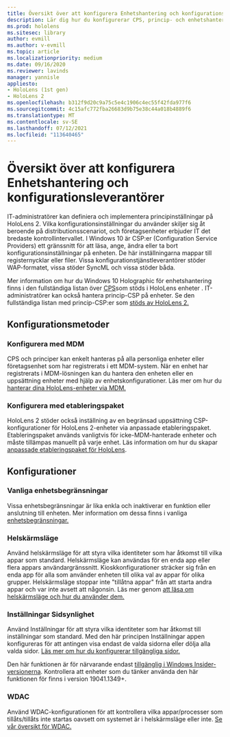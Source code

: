 ```yaml
---
title: Översikt över att konfigurera Enhetshantering och konfigurationsleverantörer
description: Lär dig hur du konfigurerar CPS, princip- och enhetshantering med mobiler Enhetshantering och etableringspaket.
ms.prod: hololens
ms.sitesec: library
author: evmill
ms.author: v-evmill
ms.topic: article
ms.localizationpriority: medium
ms.date: 09/16/2020
ms.reviewer: lavinds
manager: yannisle
appliesto:
- HoloLens (1st gen)
- HoloLens 2
ms.openlocfilehash: b312f9d20c9a75c5e4c1906c4ec55f42fda977f6
ms.sourcegitcommit: 4c15afc772fba26683d9b75e38c44a018b4889f6
ms.translationtype: MT
ms.contentlocale: sv-SE
ms.lasthandoff: 07/12/2021
ms.locfileid: "113640465"
---
```

# <a name="configure-csps-and-device-management-overview"></a>Översikt över att konfigurera Enhetshantering och konfigurationsleverantörer

IT-administratörer kan definiera och implementera principinställningar på HoloLens 2. Vilka konfigurationsinställningar du använder skiljer sig åt beroende på distributionsscenariot, och företagsenheter erbjuder IT det bredaste kontrollintervallet. I Windows 10 är CSP:er (Configuration Service Providers) ett gränssnitt för att läsa, ange, ändra eller ta bort konfigurationsinställningar på enheten. De här inställningarna mappar till registernycklar eller filer. Vissa konfigurationstjänstleverantörer stöder WAP-formatet, vissa stöder SyncML och vissa stöder båda.

Mer information om hur du Windows 10 Holographic för enhetshantering finns i den fullständiga listan över [CPS](/windows/client-management/mdm/configuration-service-provider-reference#hololens)som stöds i HoloLens enheter .
IT-administratörer kan också hantera princip-CSP på enheter. Se den fullständiga listan med princip-CSP:er som [stöds av HoloLens 2.](/windows/client-management/mdm/policy-csps-supported-by-hololens2)

## <a name="configuration-methods"></a>Konfigurationsmetoder

### <a name="configure-with-mdm"></a>Konfigurera med MDM

CPS och principer kan enkelt hanteras på alla personliga enheter eller företagsenhet som har registrerats i ett MDM-system. När en enhet har registrerats i MDM-lösningen kan du hantera den enheten eller en uppsättning enheter med hjälp av enhetskonfigurationer. Läs mer om hur du [hanterar dina HoloLens-enheter via MDM.](hololens-mdm-configure.md)

### <a name="configure-with-provisioning-packages"></a>Konfigurera med etableringspaket

HoloLens 2 stöder också inställning av en begränsad uppsättning CSP-konfigurationer för HoloLens 2-enheter via anpassade etableringspaket. Etableringspaket används vanligtvis för icke-MDM-hanterade enheter och måste tillämpas manuellt på varje enhet. Läs information om hur du skapar [anpassade etableringspaket för HoloLens](hololens-provisioning.md).

## <a name="configurations"></a>Konfigurationer

### <a name="common-device-restrictions"></a>Vanliga enhetsbegränsningar

Vissa enhetsbegränsningar är lika enkla och inaktiverar en funktion eller anslutning till enheten. Mer information om dessa finns i vanliga [enhetsbegränsningar.](hololens-common-device-restrictions.md)

### <a name="kiosk-modes"></a>Helskärmsläge

Använd helskärmsläge för att styra vilka identiteter som har åtkomst till vilka appar som standard. Helskärmsläge kan användas för en enda app eller flera appars användargränssnitt. Kioskkonfigurationer sträcker sig från en enda app för alla som använder enheten till olika val av appar för olika grupper. Helskärmsläge stoppar inte "tillåtna appar" från att starta andra appar och var inte avsett att någonsin. Läs mer genom [att läsa om helskärmsläge och hur du använder dem.](hololens-kiosk.md)

### <a name="settings-page-visibility"></a>Inställningar Sidsynlighet

Använd Inställningar för att styra vilka identiteter som har åtkomst till inställningar som standard. Med den här principen Inställningar appen konfigureras för att antingen visa endast de valda sidorna eller dölja alla valda sidor. [Läs mer om hur du konfigurerar tillgängliga sidor.](settings-uri-list.md)

Den här funktionen är för närvarande endast [tillgänglig i Windows Insider-versionerna](hololens-insider.md). Kontrollera att enheter som du tänker använda den här funktionen för finns i version 19041.1349+.

### <a name="wdac"></a>WDAC

Använd WDAC-konfigurationen för att kontrollera vilka appar/processer som tillåts/tillåts inte startas oavsett om systemet är i helskärmsläge eller inte.
[Se vår översikt för WDAC.](windows-defender-application-control-wdac.md)
